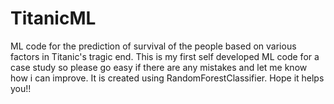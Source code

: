 # TitanicML
ML code for the prediction of survival of the people based on various factors in Titanic's tragic end.
This is my first self developed ML code for a case study so please go easy if there are any mistakes and let me know how i can improve.
It is created using RandomForestClassifier.
Hope it helps you!!
